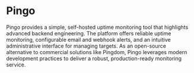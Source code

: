 # Pingo

Pingo provides a simple, self-hosted uptime monitoring tool that highlights advanced backend engineering. The platform offers reliable uptime monitoring, configurable email and webhook alerts, and an intuitive administrative interface for managing targets. As an open-source alternative to commercial solutions like Pingdom, Pingo leverages modern development practices to deliver a robust, production-ready monitoring service.